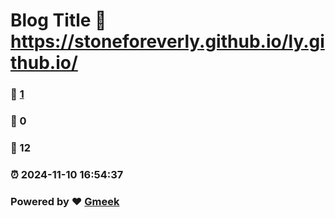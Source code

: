 # Blog Title :link: https://stoneforeverly.github.io/ly.github.io/
### :page_facing_up: [1](https://stoneforeverly.github.io/ly.github.io/tag.html) 
### :speech_balloon: 0 
### :hibiscus: 12 
### :alarm_clock: 2024-11-10 16:54:37 
### Powered by :heart: [Gmeek](https://github.com/Meekdai/Gmeek)
